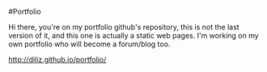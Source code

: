 #Portfolio

Hi there, you're on my portfolio github's repository, this is not the last version of it, and this one is actually a static web pages. I'm working on my own portfolio who will become a forum/blog too.

http://diliz.github.io/portfolio/
